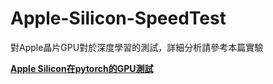 # Apple-Silicon-SpeedTest

對Apple晶片GPU對於深度學習的測試，詳細分析請參考本篇實驗

**[Apple Silicon在pytorch的GPU測試](https://hank891008.github.io/2022/09/16/20220916/)**
